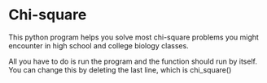 # Chi-square
This python program helps you solve most chi-square problems you might encounter in high school and college biology classes.

All you have to do is run the program and the function should run by itself. You can change this by deleting the last line, which is chi_square()
